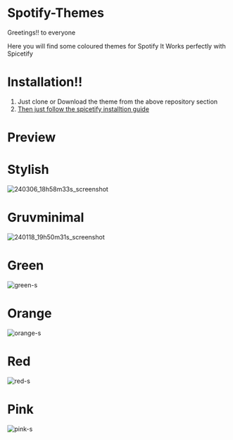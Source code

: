 # Spotify-Themes
Greetings!! to everyone

Here you will find some coloured themes for Spotify
It Works perfectly with Spicetify

# Installation!!
1. Just clone or Download the theme from the above repository section
2. [Then just follow the spicetify installtion guide](https://spicetify.app/docs/getting-started/)

# Preview

# Stylish
![240306_18h58m33s_screenshot](https://github.com/MrVivekRajan/Hypr-Dots/assets/85994908/36fdda9c-bccc-4a4e-9a68-1cc3f182dd47)

# Gruvminimal
![240118_19h50m31s_screenshot](https://github.com/developer-vivek/Spotify-Themes/assets/85994908/ada1b9ed-62f0-4e19-9e3e-a1ece901acaa)

# Green
![green-s](https://github.com/developer-vivek/Spotify-Themes/assets/85994908/1c861bea-b063-4fc4-a545-61dee52bc097)

# Orange
![orange-s](https://github.com/developer-vivek/Spotify-Themes/assets/85994908/b22ac97b-b086-4025-a711-1d448447e112)

# Red
![red-s](https://github.com/developer-vivek/Spotify-Themes/assets/85994908/5837999f-72f0-47c1-8324-8bc236574649)

# Pink
![pink-s](https://github.com/developer-vivek/Spotify-Themes/assets/85994908/3f75a1d1-85bd-41ca-989c-f34d55e05598)
